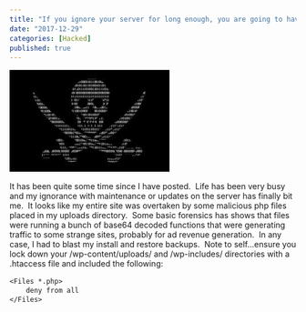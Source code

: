 ```yaml
---
title: "If you ignore your server for long enough, you are going to have a bad time!"
date: "2017-12-29"
categories: [Hacked]
published: true
---
```

![](images/jollyroger.jpeg)

It has been quite some time since I have posted.  Life has been very busy and my ignorance with maintenance or updates on the server has finally bit me.  It looks like my entire site was overtaken by some malicious php files placed in my uploads directory.  Some basic forensics has shows that files were running a bunch of base64 decoded functions that were generating traffic to some strange sites, probably for ad revenue generation.  In any case, I had to blast my install and restore backups.  Note to self...ensure you lock down your /wp-content/uploads/ and /wp-includes/ directories with a .htaccess file and included the following:

```
<Files *.php>
    deny from all
</Files>
```
